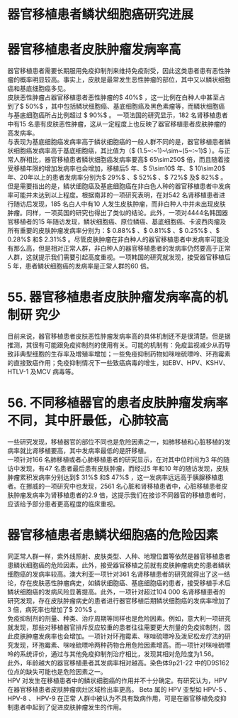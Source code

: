 # 器官移植患者鳞状细胞癌研究进展  
#  器官移植患者皮肤肿瘤发病率高  
器官移植患者需要长期服用免疫抑制剂来维持免疫耐受，因此这类患者患有恶性肿瘤的概率明显较高。事实上，皮肤是最常发生恶性肿瘤的部位，其中又以鳞状细胞癌和基底细胞癌多见。  
皮肤恶性肿瘤占器官移植患者恶性肿瘤的$ 40\%$ ，这一比例在白种人中甚至占到了$ 50\%$ ，其中包括鳞状细胞癌、基底细胞癌及黑色素瘤等，而鳞状细胞癌与基底细胞癌所占比例超过 $ 90\%$  。 一项法国的研究显示，182 名肾移植患者中有15 名患有皮肤恶性肿瘤，这从一定程度上也反映了器官移植患者皮肤肿瘤的高发病率。  
与表现为基底细胞癌发病率高于鳞状细胞癌的一般人群不同的是，器官移植患者鳞状细胞癌发病率高于基底细胞癌，其比值为（$ (1.5~:~1)~\sim~(5~:~1)$ ）。与正常人群相比，器官移植患者鳞状细胞癌发病率要高$ 65\sim250$  倍，而且随着接受移植年限的增加发病率也会增加，移植后5 年、$ 5\sim10$  年、$ 10\sim20$  年、20年以上的患者发病率分别为$ 29\%$ 、$ 52\%$ 、$ 72\%$  及$ 82\%$ 。  
但是需要指出的是，鳞状细胞癌及基底细胞癌在非白色人种的器官移植患者中发病率可能并未达到以上程度。根据南非的一项研究表明，在对542 名肾移植患者进行随访后发现，185 名白人中有10 人发生皮肤肿瘤，而非白种人中并未出现皮肤肿瘤。同样，一项英国的研究也得出了类似的结论。此外，一项对4444名韩国器官移植者的15 年随访发现，鳞状细胞癌、原位鳞癌、基底细胞癌、卡波西肉瘤及所有重要的皮肤肿瘤发病率分别为：$ 0.88\%$ 、$ 0.81\%$ 、$ 0.25\%$ 、$ 0.28\%$  和$ 2.31\%$ 。尽管皮肤肿瘤在非白种人的器官移植患者中发病率可能没有那么高，但是相对正常人群，非白种人的器官移植患者的发病率仍然要高于正常人群，这就提示我们需要引起高度重视。一项韩国的研究就发现，接受器官移植后5 年，患者鳞状细胞癌的发病率是正常人群的60 倍。  
# 55.  器官移植患者皮肤肿瘤发病率高的机制研  究少  
目前来说，器官移植患者皮肤恶性肿瘤发病率高的具体机制还不是很清楚。但是据推测，其很有可能跟免疫抑制剂的使用有关。可能的机制有：免疫监视减少从而导致非典型细胞的生存率及增殖率增加；一些免疫抑制药物如咪唑硫嘌呤、环孢霉素的直接致癌作用；免疫抑制情况下一些致癌病毒的增生，如EBV、HPV、KSHV、HTLV-1 及MCV 病毒等。  
# 56. 不同移植器官的患者皮肤肿瘤发病率不同，其中肝最低，心肺较高  
一些研究发现，移植器官的部位不同也是危险因素之一，如肺移植和心脏移植的发病率就比肾移植要高，其中发病率最低的是肝移植。  
一项针对166 名肺移植或者心肺移植患者的研究显示，在对其中位时间为3 年的随访中发现，有47 名患者最后患有皮肤肿瘤，而经过5 年和10 年的随访发现，皮肤肿瘤累积发病率分别达到$ 31\%$  和$ 47\%$ ，这一发病率远远高于胰腺移植患者。在挪威的一项研究中也发现，2561 名心脏和肾移植患者中，心脏移植患者皮肤肿瘤发病率为肾移植患者的2.9 倍，这提示我们在接诊不同器官的移植患者时，应该给予部分患者更高程度的临床重视。  
#  器官移植患者患鳞状细胞癌的危险因素  
同正常人群一样，紫外线照射、皮肤类型、人种、地理位置等依然是器官移植患者患鳞状细胞癌的危险因素。此外，接受器官移植之前就有皮肤肿瘤病史的患者鳞状细胞癌的发病率较高。澳大利亚一项针对361 名肾移植患者的研究就得出了这一结论，存在皮肤恶性肿瘤病史，如鳞状细胞癌、基底细胞癌的患者，接受移植手术后鳞状细胞癌的发病风险显著提高。此外，一项针对超过104 000 名肾移植患者的研究发现，存在皮肤肿瘤病史的患者进行器官移植后期鳞状细胞癌的发病率增加了3 倍，病死率也增加了$ 20\%$ 。  
免疫抑制剂的剂量、种类、治疗周期等同样也是危险因素。例如，意大利一项研究就发现，那些对移植器官排斥反应较重的患者往往需要更大剂量的免疫抑制剂，因此皮肤肿瘤发病率也会增加。一项针对环孢霉素、咪唑硫嘌呤及泼尼松龙疗法的研究发现，环孢霉素、咪唑硫嘌呤两种药物合用危险因素增高。而一项针对咪唑硫嘌呤的系统评价，通过与其他免疫抑制剂治疗相比，发现其相对危险度为1.56。  
此外，年龄越大的器官移植患者其发病率相对越高。染色体9p21-22 中的D9S162 位点的缺失可能也是危险因素之一。  
HPV 对发生在移植患者中的鳞状细胞癌的作用并不十分确定。有研究认为，HPV 在器官移植患者皮肤肿瘤病灶区域检出率更高。 Beta  属的 HPV  亚型如 HPV-5 、 HPV-8 、 HPV-9  在正常 人群中被认为不具有致病作用，可是在器官移植免疫抑制患者中起到了促进皮肤肿瘤发生的作用。  